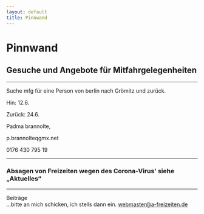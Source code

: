 ```yaml
---
layout: default
title: Pinnwand
---
```

# Pinnwand

## Gesuche und Angebote für Mitfahrgelegenheiten

---------------------------------------------------------------------------
Suche mfg für eine Person von berlin nach Grömitz und zurück.

Hin: 12.6.

Zurück: 24.6.

 
Padma brannolte,

p.brannolteqgmx.net

0176 430 795 19

----------------------------------------------------------------------------

### Absagen von Freizeiten wegen des Corona-Virus' siehe „Aktuelles“

----------------------------------------------------------------------------

Beiträge<br>
...bitte an mich schicken, ich stells dann ein.
<webmaster@a-freizeiten.de>





